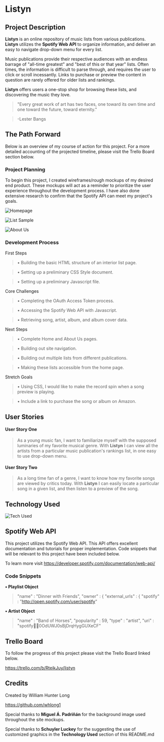 # Listyn

## **Project Description**

**Listyn** is an online repository of music lists from various publications. **Listyn** utilizes the **Spotify Web API** to organize information, and deliver an easy to navigate drop-down menu for every list.

Music publications provide their respective audiences with an endless barrage of "all-time greatest" and "best of this or that year" lists. Often times, the information is difficult to parse through, and requires the user to click or scroll incessantly. Links to purchase or preview the content in question are rarely offered for older lists and rankings. 

**Listyn** offers users a one-stop shop for browsing these lists, and discovering the music they love. 

>"Every great work of art has two faces, one toward its own time and one toward the future, toward eternity." 

>-Lester Bangs

## **The Path Forward**

Below is an overview of my course of action for this project. For a more detailed accounting of the projected timeline, please visit the Trello Board section below.  

### **Project Planning**

To begin this project, I created wireframes/rough mockups of my desired end product. These mockups will act as a reminder to prioritize the user experience throughout the development process. I have also done extensive research to confirm that the Spotify API can meet my project's goals. 

![Homepage](https://i.imgur.com/oaXpXr7.png)

![List Sample](https://i.imgur.com/MXuPxzk.png)

![About Us](https://i.imgur.com/Cq5t3wr.png)

### **Development Process**

First Steps

>• Building the basic HTML structure of an interior list page.

>• Setting up a preliminary CSS Style document.

>• Setting up a preliminary Javascript file. 

Core Challenges

>• Completing the OAuth Access Token process. 

>• Accessing the Spotify Web API with Javascript.

>• Retrieving song, artist, album, and album cover data.


Next Steps

>• Complete Home and About Us pages.

>• Building out site navigation. 

>• Building out multiple lists from different publications.

>• Making these lists accessible from the home page.

Stretch Goals

>• Using CSS, I would like to make the record spin when a song preview is playing. 

>• Include a link to purchase the song or album on Amazon. 



## **User Stories**

#### User Story One

>As a young music fan, I want to familiarize myself with the supposed luminaries of my favorite musical genre. With **Listyn** I can view all the artists from a particular music publication's rankings list, in one easy to use drop-down menu. 

#### User Story Two

>As a long time fan of a genre, I want to know how my favorite songs are viewed by critics today. With **Listyn** I can easily locate a particular song in a given list, and then listen to a preview of the song. 


## **Technology Used**

![Tech Used](https://i.imgur.com/6OQkMaA.png)

## **Spotify Web API**

This project utilizes the Spotify Web API. This API offers excellent documentation and tutorials for proper implementation. Code snippets that will be relevant to this project have been included below. 


To learn more visit 
https://developer.spotify.com/documentation/web-api/

### **Code Snippets**

**• Playlist Object**

  >"name" : "Dinner with Friends",
  "owner" : {
    "external_urls" : {
      "spotify" : "http://open.spotify.com/user/spotify"

**• Artist Object**

  >"name" : "Band of Horses",
  "popularity" : 59,
  "type" : "artist",
  "uri" : "spotify:artist:0OdUWJ0sBjDrqHygGUXeCF"


## **Trello Board**

To follow the progress of this project please visit the Trello Board linked below.

https://trello.com/b/RteikJuy/listyn

## **Credits**

Created by William Hunter Long

https://github.com/whlong1

Special thanks to **Miguel Á. Padriñán** for the background image used throughout the site mockups. 

Special thanks to **Schuyler Luckey** for the suggesting the use of customized graphics in the **Technology Used** section of this README.md






